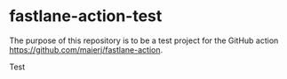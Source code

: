 # fastlane-action-test
The purpose of this repository is to be a test project for the GitHub action https://github.com/maierj/fastlane-action.

Test